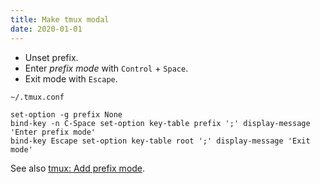 ```yaml
---
title: Make tmux modal
date: 2020-01-01
---
```


- Unset prefix.
- Enter _prefix mode_ with `Control` + `Space`.
- Exit mode with `Escape`.

`~/.tmux.conf`

```
set-option -g prefix None
bind-key -n C-Space set-option key-table prefix ';' display-message 'Enter prefix mode'
bind-key Escape set-option key-table root ';' display-message 'Exit mode'
```

See also [tmux: Add prefix mode].

[tmux: Add prefix mode]: ../add-prefix-mode/
